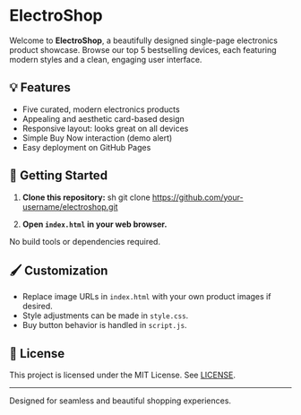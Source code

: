 # ElectroShop

Welcome to **ElectroShop**, a beautifully designed single-page electronics product showcase. Browse our top 5 bestselling devices, each featuring modern styles and a clean, engaging user interface.

## 💡 Features

- Five curated, modern electronics products
- Appealing and aesthetic card-based design
- Responsive layout: looks great on all devices
- Simple Buy Now interaction (demo alert)
- Easy deployment on GitHub Pages

## 🚀 Getting Started

1. **Clone this repository:**
   sh
   git clone https://github.com/your-username/electroshop.git
   
2. **Open `index.html` in your web browser.**

No build tools or dependencies required.

## 🖌️ Customization
- Replace image URLs in `index.html` with your own product images if desired.
- Style adjustments can be made in `style.css`.
- Buy button behavior is handled in `script.js`.

## 📄 License

This project is licensed under the MIT License. See [LICENSE](./LICENSE).

---

Designed for seamless and beautiful shopping experiences.
